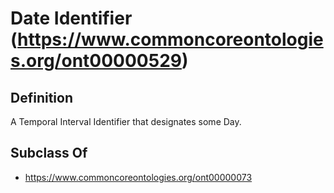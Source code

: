 # Date Identifier (https://www.commoncoreontologies.org/ont00000529)

## Definition
A Temporal Interval Identifier that designates some Day.

## Subclass Of
- https://www.commoncoreontologies.org/ont00000073

